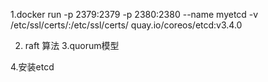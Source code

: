1.docker run -p 2379:2379 -p 2380:2380 --name myetcd  -v /etc/ssl/certs/:/etc/ssl/certs/ quay.io/coreos/etcd:v3.4.0

2. raft 算法
3.quorum模型

4.安装etcd

